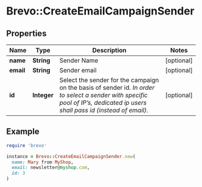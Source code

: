 # Brevo::CreateEmailCampaignSender

## Properties

| Name | Type | Description | Notes |
| ---- | ---- | ----------- | ----- |
| **name** | **String** | Sender Name | [optional] |
| **email** | **String** | Sender email | [optional] |
| **id** | **Integer** | Select the sender for the campaign on the basis of sender id. _In order to select a sender with specific pool of IP’s, dedicated ip users shall pass id (instead of email)_.  | [optional] |

## Example

```ruby
require 'brevo'

instance = Brevo::CreateEmailCampaignSender.new(
  name: Mary from MyShop,
  email: newsletter@myshop.com,
  id: 3
)
```

